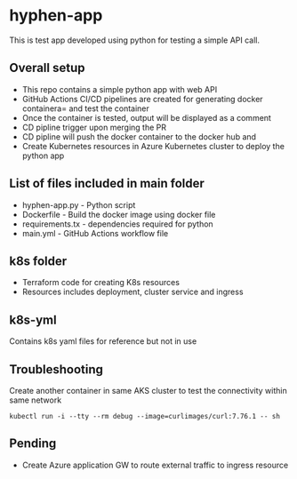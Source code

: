 # hyphen-app
This is test app developed using python for testing a simple API call. 

## Overall setup
- This repo contains a simple python app with web API
- GitHub Actions CI/CD pipelines are created for generating docker containera= and test the container
- Once the container is tested, output will be displayed as a comment 
- CD pipline trigger upon merging the PR
- CD pipline will push the docker container to the docker hub and
- Create Kubernetes resources in Azure Kubernetes cluster to deploy the python app

## List of files included in main folder
- hyphen-app.py - Python script
- Dockerfile - Build the docker image using docker file
- requirements.tx - dependencies required for python
- main.yml - GitHub Actions workflow file

## k8s folder
- Terraform code for creating K8s resources
- Resources includes deployment, cluster service and ingress 

## k8s-yml
Contains k8s yaml files for reference but not in use

## Troubleshooting
Create another container in same AKS cluster to test the connectivity within same network
```
kubectl run -i --tty --rm debug --image=curlimages/curl:7.76.1 -- sh
```

## Pending
- Create Azure application GW to route external traffic to ingress resource